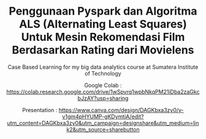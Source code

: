 # <center> Penggunaan Pyspark dan Algoritma ALS (Alternating Least Squares) Untuk Mesin Rekomendasi Film Berdasarkan Rating dari Movielens
<center> Case Based Learning for my big data analytics course at Sumatera Institute of Technology

Google Colab  : https://colab.research.google.com/drive/1wSpvrq1wpbNkqPM21iDba2zaGkcbJzAY?usp=sharing

Presentation  : https://www.canva.com/design/DAGKbxa3zy0/y-v1gm4pHYUMP-gKDymtiA/edit?utm_content=DAGKbxa3zy0&utm_campaign=designshare&utm_medium=link2&utm_source=sharebutton
